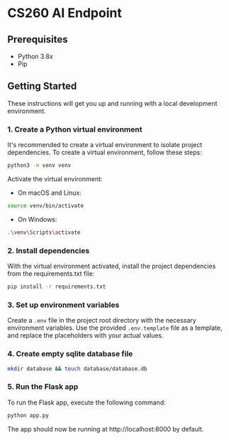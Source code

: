 # CS260 AI Endpoint

## Prerequisites

-   Python 3.8x
-   Pip

## Getting Started

These instructions will get you up and running with a local development environment.

### 1. Create a Python virtual environment

It's recommended to create a virtual environment to isolate project dependencies. To create a virtual environment, follow these steps:

```bash
python3 -m venv venv
```

Activate the virtual environment:

-   On macOS and Linux:

```bash
source venv/bin/activate
```

-   On Windows:

```bash
.\venv\Scripts\activate
```

### 2. Install dependencies

With the virtual environment activated, install the project dependencies from the requirements.txt file:

```bash
pip install -r requirements.txt
```

### 3. Set up environment variables

Create a `.env` file in the project root directory with the necessary environment variables. Use the provided `.env.template` file as a template, and replace the placeholders with your actual values.

### 4. Create empty sqlite database file

```bash
mkdir database && touch database/database.db
```

### 5. Run the Flask app

To run the Flask app, execute the following command:

```bash
python app.py
```

The app should now be running at http://localhost:8000 by default.

